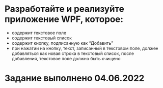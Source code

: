 # Разработайте и реализуйте приложение WPF, которое:
- содержит текстовое поле
- содержит текстовый список
- содержит кнопку, подписанную как “Добавить”
- при нажатии на кнопку, текст, записанный в текстовом поле, должен добавляться как новая строка в текстовый список, после добавления, текстовое поле должно быть очищено

# Задание выполнено 04.06.2022
